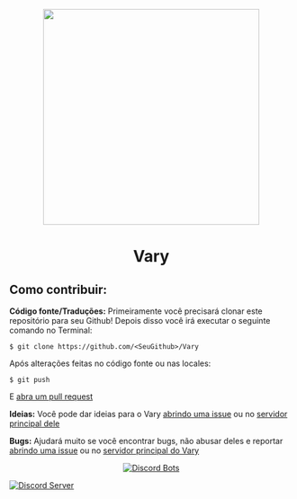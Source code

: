 <p align="center">
<img height="384" src="https://cdn.discordapp.com/attachments/551698885181964314/552189741714374656/varycorpointeiro.png">
<br>
</p>
<h1 align="center">Vary</h1>

## Como contribuir:
**Código fonte/Traduções:**
Primeiramente você precisará clonar este repositório para seu Github!
Depois disso você irá executar o seguinte comando no Terminal:
```
$ git clone https://github.com/<SeuGithub>/Vary
```
Após alterações feitas no código fonte ou nas locales:
```
$ git push
```
E [abra um pull request](https://github.com/maidVary/Vary/compare)

**Ideias:**
Você pode dar ideias para o Vary [abrindo uma issue](https://github.com/maidVary/Vary/issues) ou no [servidor principal dele](https://discord.gg/VBfjn35)

**Bugs:**
Ajudará muito se você encontrar bugs, não abusar deles e reportar [abrindo uma issue](https://github.com/maidVary/Vary/issues) ou no [servidor principal do Vary](https://discord.gg/VBfjn35)
<p align="center">
<a href="https://discordbots.org/bot/546490972901605386?utm_source=widget">
  <img src="https://discordbots.org/api/widget/546490972901605386.png" alt="Discord Bots" />
</a>
 </p>
    <a href="https://discord.gg/VBfjn35" target="_blank"><img src="https://img.shields.io/badge/dynamic/json.svg?style=flat-square&label=chat%20on%20Discord&colorB=7289DA&url=https%3A%2F%2Fdiscordapp.com%2Fapi%2Fservers%2F546634351740190731%2Fembed.json&query=%24.members.length&suffix=%20online&logo=discord" alt="Discord Server"/></a>
    <a href="https://discordapp.com/api/oauth2/authorize?client_id=546490972901605386&permissions=8&scope=bot" target="_blank"><img
    src="https://img.shields.io/badge/adicionar-ao%20seu%20Discord%20server-7289da.svg?style=flat-square&logo=discord" alt "Me adicione ao seu servidor"></a>
